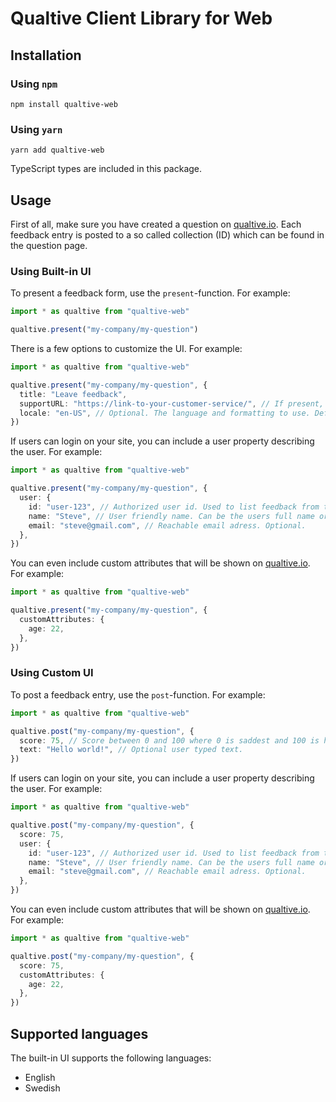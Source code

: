 # Qualtive Client Library for Web

## Installation

### Using `npm`

```
npm install qualtive-web
```

### Using `yarn`

```
yarn add qualtive-web
```

TypeScript types are included in this package.

## Usage

First of all, make sure you have created a question on [qualtive.io](https://qualtive.io). Each feedback entry is posted to a so called collection (ID) which can be found in the question page.

### Using Built-in UI

To present a feedback form, use the `present`-function. For example:

```typescript
import * as qualtive from "qualtive-web"

qualtive.present("my-company/my-question")
```

There is a few options to customize the UI. For example:

```typescript
import * as qualtive from "qualtive-web"

qualtive.present("my-company/my-question", {
  title: "Leave feedback",
  supportURL: "https://link-to-your-customer-service/", // If present, this will show a link to your customer support.
  locale: "en-US", // Optional. The language and formatting to use. Defaults to the device default.
})
```

If users can login on your site, you can include a user property describing the user. For example:

```typescript
import * as qualtive from "qualtive-web"

qualtive.present("my-company/my-question", {
  user: {
    id: "user-123", // Authorized user id. Used to list feedback from the same user. Optional.
    name: "Steve", // User friendly name. Can be the users full name or alias. Optional.
    email: "steve@gmail.com", // Reachable email adress. Optional.
  },
})
```

You can even include custom attributes that will be shown on [qualtive.io](https://qualtive.io). For example:

```typescript
import * as qualtive from "qualtive-web"

qualtive.present("my-company/my-question", {
  customAttributes: {
    age: 22,
  },
})
```

### Using Custom UI

To post a feedback entry, use the `post`-function. For example:

```typescript
import * as qualtive from "qualtive-web"

qualtive.post("my-company/my-question", {
  score: 75, // Score between 0 and 100 where 0 is saddest and 100 is happiest.
  text: "Hello world!", // Optional user typed text.
})
```

If users can login on your site, you can include a user property describing the user. For example:

```typescript
import * as qualtive from "qualtive-web"

qualtive.post("my-company/my-question", {
  score: 75,
  user: {
    id: "user-123", // Authorized user id. Used to list feedback from the same user. Optional.
    name: "Steve", // User friendly name. Can be the users full name or alias. Optional.
    email: "steve@gmail.com", // Reachable email adress. Optional.
  },
})
```

You can even include custom attributes that will be shown on [qualtive.io](https://qualtive.io). For example:

```typescript
import * as qualtive from "qualtive-web"

qualtive.post("my-company/my-question", {
  score: 75,
  customAttributes: {
    age: 22,
  },
})
```

## Supported languages

The built-in UI supports the following languages:

- English
- Swedish
